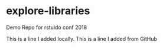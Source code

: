 # explore-libraries
Demo Repo for rstuido conf 2018

This is a line I added locally.
This is a line I added from GitHub
